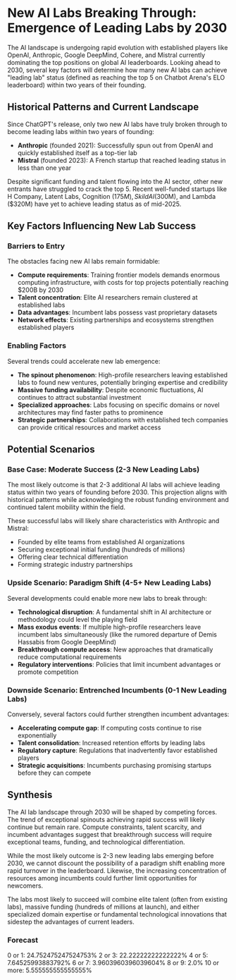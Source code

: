 # New AI Labs Breaking Through: Emergence of Leading Labs by 2030

The AI landscape is undergoing rapid evolution with established players like OpenAI, Anthropic, Google DeepMind, Cohere, and Mistral currently dominating the top positions on global AI leaderboards. Looking ahead to 2030, several key factors will determine how many new AI labs can achieve "leading lab" status (defined as reaching the top 5 on Chatbot Arena's ELO leaderboard) within two years of their founding.

## Historical Patterns and Current Landscape

Since ChatGPT's release, only two new AI labs have truly broken through to become leading labs within two years of founding:

- **Anthropic** (founded 2021): Successfully spun out from OpenAI and quickly established itself as a top-tier lab
- **Mistral** (founded 2023): A French startup that reached leading status in less than one year

Despite significant funding and talent flowing into the AI sector, other new entrants have struggled to crack the top 5. Recent well-funded startups like H Company, Latent Labs, Cognition ($175M), Skild AI ($300M), and Lambda ($320M) have yet to achieve leading status as of mid-2025.

## Key Factors Influencing New Lab Success

### Barriers to Entry

The obstacles facing new AI labs remain formidable:

- **Compute requirements**: Training frontier models demands enormous computing infrastructure, with costs for top projects potentially reaching $200B by 2030
- **Talent concentration**: Elite AI researchers remain clustered at established labs
- **Data advantages**: Incumbent labs possess vast proprietary datasets
- **Network effects**: Existing partnerships and ecosystems strengthen established players

### Enabling Factors

Several trends could accelerate new lab emergence:

- **The spinout phenomenon**: High-profile researchers leaving established labs to found new ventures, potentially bringing expertise and credibility
- **Massive funding availability**: Despite economic fluctuations, AI continues to attract substantial investment
- **Specialized approaches**: Labs focusing on specific domains or novel architectures may find faster paths to prominence
- **Strategic partnerships**: Collaborations with established tech companies can provide critical resources and market access

## Potential Scenarios

### Base Case: Moderate Success (2-3 New Leading Labs)

The most likely outcome is that 2-3 additional AI labs will achieve leading status within two years of founding before 2030. This projection aligns with historical patterns while acknowledging the robust funding environment and continued talent mobility within the field.

These successful labs will likely share characteristics with Anthropic and Mistral:
- Founded by elite teams from established AI organizations
- Securing exceptional initial funding (hundreds of millions)
- Offering clear technical differentiation
- Forming strategic industry partnerships

### Upside Scenario: Paradigm Shift (4-5+ New Leading Labs)

Several developments could enable more new labs to break through:

- **Technological disruption**: A fundamental shift in AI architecture or methodology could level the playing field
- **Mass exodus events**: If multiple high-profile researchers leave incumbent labs simultaneously (like the rumored departure of Demis Hassabis from Google DeepMind)
- **Breakthrough compute access**: New approaches that dramatically reduce computational requirements
- **Regulatory interventions**: Policies that limit incumbent advantages or promote competition

### Downside Scenario: Entrenched Incumbents (0-1 New Leading Labs)

Conversely, several factors could further strengthen incumbent advantages:

- **Accelerating compute gap**: If computing costs continue to rise exponentially
- **Talent consolidation**: Increased retention efforts by leading labs
- **Regulatory capture**: Regulations that inadvertently favor established players
- **Strategic acquisitions**: Incumbents purchasing promising startups before they can compete

## Synthesis

The AI lab landscape through 2030 will be shaped by competing forces. The trend of exceptional spinouts achieving rapid success will likely continue but remain rare. Compute constraints, talent scarcity, and incumbent advantages suggest that breakthrough success will require exceptional teams, funding, and technological differentiation.

While the most likely outcome is 2-3 new leading labs emerging before 2030, we cannot discount the possibility of a paradigm shift enabling more rapid turnover in the leaderboard. Likewise, the increasing concentration of resources among incumbents could further limit opportunities for newcomers.

The labs most likely to succeed will combine elite talent (often from existing labs), massive funding (hundreds of millions at launch), and either specialized domain expertise or fundamental technological innovations that sidestep the advantages of current leaders.

### Forecast

0 or 1: 24.752475247524753%
2 or 3: 22.22222222222222%
4 or 5: 7.64525993883792%
6 or 7: 3.9603960396039604%
8 or 9: 2.0%
10 or more: 5.555555555555555%